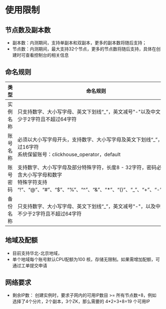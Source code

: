 # 使用限制

## 节点数及副本数
- 副本数：内测期间，支持单副本和双副本，更多的副本数将随后支持；
- 节点数：内测期间，最大支持32个节点，更多的节点数将随后支持，具体在创建时可查看控制台的相关信息

## 命名规则
|类型|命名规则|
|---|---|
|实例名称|只支持数字、大小写字母、英文下划线“_”，英文减号"-"以及中文，不少于2字符且不超过64字符|
|账号名称|必须以大小写字母开头，支持数字、大小写字母及英文下划线“_”，不超过16字符<br>系统保留账号：clickhouse_operator，default|
|账号密码|支持数字、大小写字母及部分特殊字符，长度8 - 32字符，密码必须包含大小写字母和数字<br>特殊字符支持 “!”、“@”、“#”、“$”、“%”、“^”、“&”、“*”、“()”、“_”、“+”、“-”、“=”|
|备份名称|只支持数字、大小写字母、英文下划线“_”，英文减号"-"，以及中文，不少于2字符且不超过64字符|

## 地域及配额
- 目前支持华北-北京地域，
- 单个地域每个账号默认CPU配额为100 核，存储无限制。如果需增加配额，可通过工单提交申请

## 网络要求
- 剩余IP数： 创建实例时，要求子网内的可用IP数目 >= 所有节点数+8，例如 选择了4个分片，2个副本，3个ZK，那么需要的 4*2+3+8=19 个可用IP


